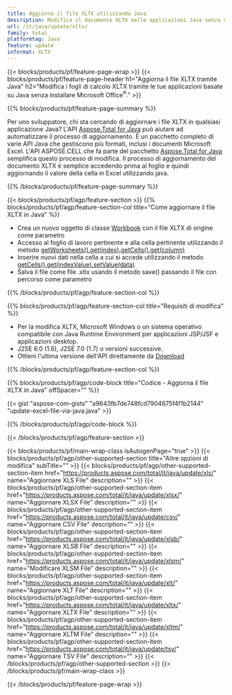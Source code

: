 ```yaml
---
title: Aggiorna il file XLTX utilizzando Java
description: Modifica il documento XLTX nelle applicazioni Java senza utilizzare Microsoft Excel. Ottimizza il codice per il modo più veloce per scrivere e modificare file excel in java.
url: /it/java/update/xltx/
family: total
platformtag: Java
feature: update
informat: XLTX
---
```

{{< blocks/products/pf/feature-page-wrap >}}
{{< blocks/products/pf/feature-page-header h1="Aggiorna il file XLTX tramite Java" h2="Modifica i fogli di calcolo XLTX tramite le tue applicazioni basate su Java senza installare Microsoft Office<sup>&reg;</sup>." >}}

{{% blocks/products/pf/feature-page-summary %}}

Per uno sviluppatore, chi sta cercando di aggiornare i file XLTX in qualsiasi applicazione Java? L'API [Aspose.Total for Java](https://products.aspose.com/total/java/) può aiutare ad automatizzare il processo di aggiornamento. È un pacchetto completo di varie API Java che gestiscono più formati, inclusi i documenti Microsoft Excel. L'API ASPOSE.CELL che fa parte del pacchetto [Aspose.Total for Java](https://products.aspose.com/total/java/) semplifica questo processo di modifica. Il processo di aggiornamento del documento XLTX è semplice accedendo prima al foglio e quindi aggiornando il valore della cella in Excel utilizzando java.

{{% /blocks/products/pf/feature-page-summary %}}

{{< blocks/products/pf/agp/feature-section >}}
{{% blocks/products/pf/agp/feature-section-col title="Come aggiornare il file XLTX in Java" %}}

- Crea un nuovo oggetto di classe [Workbook](https://reference.aspose.com/cells/java/com.aspose.cells/Workbook) con il file XLTX di origine come parametro
- Accesso al foglio di lavoro pertinente e alla cella pertinente utilizzando il metodo [getWorksheets().get(index).getCells().get(column)](https://reference.aspose.com/cells/java/com.aspose.cells/cells#Item%20(int))
- Inserire nuovi dati nella cella a cui si accede utilizzando il metodo [getCells().get(indexValue).setValue(data)](https://reference.aspose.com/cells/java/com.aspose.cells/cell#Value)
- Salva il file come file .xltx usando il metodo save() passando il file con percorso come parametro

{{% /blocks/products/pf/agp/feature-section-col %}}

{{% blocks/products/pf/agp/feature-section-col title="Requisiti di modifica" %}}

- Per la modifica XLTX, Microsoft Windows o un sistema operativo compatibile con Java Runtime Environment per applicazioni JSP/JSF e applicazioni desktop.
- J2SE 6.0 (1.6), J2SE 7.0 (1.7) o versioni successive.
- Ottieni l'ultima versione dell'API direttamente da [Download](https://docs.aspose.com/cells/java/installation/)

{{% /blocks/products/pf/agp/feature-section-col %}}

{{% blocks/products/pf/agp/code-block title="Codice - Aggiorna il file XLTX in Java" offSpacer="" %}}

{{< gist "aspose-com-gists" "a9643fb7de748fcd7904675f4f1b2144" "update-excel-file-via-java.java" >}}

{{% /blocks/products/pf/agp/code-block %}}

{{< /blocks/products/pf/agp/feature-section >}}

{{< blocks/products/pf/main-wrap-class isAutogenPage="true" >}}
{{< blocks/products/pf/agp/other-supported-section title="Altre opzioni di modifica" subTitle="" >}}
{{< blocks/products/pf/agp/other-supported-section-item href="https://products.aspose.com/total/it/java/update/xls/" name="Aggiornare XLS File" description="" >}}
{{< blocks/products/pf/agp/other-supported-section-item href="https://products.aspose.com/total/it/java/update/xlsx/" name="Aggiornare XLSX File" description="" >}}
{{< blocks/products/pf/agp/other-supported-section-item href="https://products.aspose.com/total/it/java/update/csv/" name="Aggiornare CSV File" description="" >}}
{{< blocks/products/pf/agp/other-supported-section-item href="https://products.aspose.com/total/it/java/update/xlsb/" name="Aggiornare XLSB File" description="" >}}
{{< blocks/products/pf/agp/other-supported-section-item href="https://products.aspose.com/total/it/java/update/xlsm/" name="Modificare XLSM File" description="" >}}
{{< blocks/products/pf/agp/other-supported-section-item href="https://products.aspose.com/total/it/java/update/xlt/" name="Aggiornare XLT File" description="" >}}
{{< blocks/products/pf/agp/other-supported-section-item href="https://products.aspose.com/total/it/java/update/xltx/" name="Aggiornare XLTX File" description="" >}}
{{< blocks/products/pf/agp/other-supported-section-item href="https://products.aspose.com/total/it/java/update/xltm/" name="Aggiornare XLTM File" description="" >}}
{{< blocks/products/pf/agp/other-supported-section-item href="https://products.aspose.com/total/it/java/update/tsv/" name="Aggiornare TSV File" description="" >}}
{{< /blocks/products/pf/agp/other-supported-section >}}
{{< /blocks/products/pf/main-wrap-class >}}

{{< /blocks/products/pf/feature-page-wrap >}}